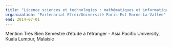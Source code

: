 ```yaml
---
title: "Licence sciences et technologies : mathématiques et informatique"
organization: "Partenariat Efrei/Université Paris-Est Marne-La-Vallée"
end: 2014-07-01
---
```


Mention Très Bien
Semestre d’étude à l’étranger - Asia Pacific University, Kuala Lumpur, Malaisie
